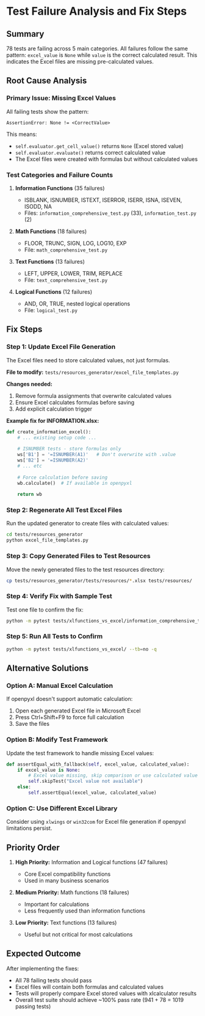 # Test Failure Analysis and Fix Steps

## Summary
78 tests are failing across 5 main categories. All failures follow the same pattern: `excel_value` is `None` while `value` is the correct calculated result. This indicates the Excel files are missing pre-calculated values.

## Root Cause Analysis

### Primary Issue: Missing Excel Values
All failing tests show the pattern:
```
AssertionError: None != <CorrectValue>
```

This means:
- `self.evaluator.get_cell_value()` returns `None` (Excel stored value)
- `self.evaluator.evaluate()` returns correct calculated value
- The Excel files were created with formulas but without calculated values

### Test Categories and Failure Counts

1. **Information Functions** (35 failures)
   - ISBLANK, ISNUMBER, ISTEXT, ISERROR, ISERR, ISNA, ISEVEN, ISODD, NA
   - Files: `information_comprehensive_test.py` (33), `information_test.py` (2)

2. **Math Functions** (18 failures)
   - FLOOR, TRUNC, SIGN, LOG, LOG10, EXP
   - File: `math_comprehensive_test.py`

3. **Text Functions** (13 failures)
   - LEFT, UPPER, LOWER, TRIM, REPLACE
   - File: `text_comprehensive_test.py`

4. **Logical Functions** (12 failures)
   - AND, OR, TRUE, nested logical operations
   - File: `logical_test.py`

## Fix Steps

### Step 1: Update Excel File Generation
The Excel files need to store calculated values, not just formulas.

**File to modify:** `tests/resources_generator/excel_file_templates.py`

**Changes needed:**
1. Remove formula assignments that overwrite calculated values
2. Ensure Excel calculates formulas before saving
3. Add explicit calculation trigger

**Example fix for INFORMATION.xlsx:**
```python
def create_information_excel():
    # ... existing setup code ...
    
    # ISNUMBER tests - store formulas only
    ws['B1'] = '=ISNUMBER(A1)'   # Don't overwrite with .value
    ws['B2'] = '=ISNUMBER(A2)'
    # ... etc
    
    # Force calculation before saving
    wb.calculate()  # If available in openpyxl
    
    return wb
```

### Step 2: Regenerate All Test Excel Files
Run the updated generator to create files with calculated values:

```bash
cd tests/resources_generator
python excel_file_templates.py
```

### Step 3: Copy Generated Files to Test Resources
Move the newly generated files to the test resources directory:

```bash
cp tests/resources_generator/tests/resources/*.xlsx tests/resources/
```

### Step 4: Verify Fix with Sample Test
Test one file to confirm the fix:

```bash
python -m pytest tests/xlfunctions_vs_excel/information_comprehensive_test.py::InformationComprehensiveTest::test_isblank_with_blank -v
```

### Step 5: Run All Tests to Confirm
```bash
python -m pytest tests/xlfunctions_vs_excel/ --tb=no -q
```

## Alternative Solutions

### Option A: Manual Excel Calculation
If openpyxl doesn't support automatic calculation:
1. Open each generated Excel file in Microsoft Excel
2. Press Ctrl+Shift+F9 to force full calculation
3. Save the files

### Option B: Modify Test Framework
Update the test framework to handle missing Excel values:
```python
def assertEqual_with_fallback(self, excel_value, calculated_value):
    if excel_value is None:
        # Excel value missing, skip comparison or use calculated value
        self.skipTest("Excel value not available")
    else:
        self.assertEqual(excel_value, calculated_value)
```

### Option C: Use Different Excel Library
Consider using `xlwings` or `win32com` for Excel file generation if openpyxl limitations persist.

## Priority Order

1. **High Priority:** Information and Logical functions (47 failures)
   - Core Excel compatibility functions
   - Used in many business scenarios

2. **Medium Priority:** Math functions (18 failures)
   - Important for calculations
   - Less frequently used than information functions

3. **Low Priority:** Text functions (13 failures)
   - Useful but not critical for most calculations

## Expected Outcome

After implementing the fixes:
- All 78 failing tests should pass
- Excel files will contain both formulas and calculated values
- Tests will properly compare Excel stored values with xlcalculator results
- Overall test suite should achieve ~100% pass rate (941 + 78 = 1019 passing tests)